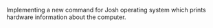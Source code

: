 Implementing a new command for Josh operating system which prints hardware information about the computer.